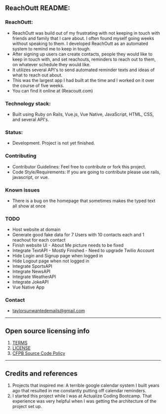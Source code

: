 ## ReachOutt README:

### ReachOutt:

- ReachOutt was build out of my frustrating with not keeping in touch with friends and family that I care about. I often found myself going weeks without speaking to them. I developed ReachOutt as an automated system to remind me to keep in tough.
- After signing up users can create contacts, people they would like to keep in touch with, and set reachouts, reminders to reach out to them, on whatever schedule they would like.
- It utilizes several API's to send automated reminder texts and ideas of what to reach out about.
- This was the largest app I had built at the time and I worked on it over the course of five weeks.
- You can find it online at (Reacoutt.com)

### Technology stack:

- Built using Ruby on Rails, Vue.js, Vue Native, JavaScript, HTML, CSS, and several API's.

### Status:

- Development. Project is not yet finished.

### Contributing

- Contributor Guidelines: Feel free to contribute or fork this project.
- Code Style/Requirements: If you are going to contribute please use rails, javascript, or vue.

### Known issues

- There is a bug on the homepage that sometimes makes the typed text all show at once


### TODO

- Host website at domain
- Generate good fake data for 7 Users with 10 contacts each and 1 reachout for each contact
- Finish website UI - About Me picture needs to be fixed
- Integrate TextAPI - Mostly Finished - Need to upgrade Twilio Account
- Hide Login and Signup page when logged in
- Hide Logout page when not logged in
- Integrate SportsAPI
- Integrate NewsAPI
- Integrate WeatherAPI
- Integrate JokeAPI
- Vue Native App


### Contact

- taylorsunwantedemails@gmail.com

---

## Open source licensing info

1. [TERMS](TERMS.md)
2. [LICENSE](LICENSE)
3. [CFPB Source Code Policy](https://github.com/cfpb/source-code-policy/)

---

## Credits and references

1. Projects that inspired me: A terrible google calendar system I built years ago that resulted in me constantly putting off calendar reminders.
2. I started this project while I was at Actualize Coding Bootcamp. That experience was very helpful when I was getting the architecture of the project set up.
